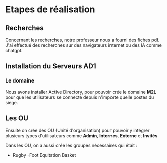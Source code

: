 # Etapes de réalisation

## Recherches
Concernant les recherches, notre professeur nous a fourni des fiches pdf. J'ai effectué des recherches sur des navigateurs internet ou des IA comme chatgpt.

## Installation du Serveurs AD1

### Le domaine
Nous avons installer Active Directory, pour pouvoir crée le domaine **M2L** pour que les utilisateurs se connecte depuis n'importe quelle postes du siège.

## Les OU
Ensuite on crée des OU (Unité d'organisation) pour pouvoir y intégrer plusieurs types d'utilisateurs comme **Admin**, **Internes**, **Externe** et **Invités**

Dans les OU, on a aussi crée les groupes nécessaires qui était :

- Rugby
-Foot
Equitation
Basket